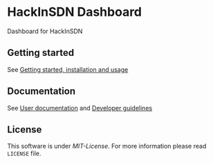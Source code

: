 # HackInSDN Dashboard

Dashboard for HackInSDN

## Getting started

See [Getting started, installation and usage](./doc/INSTALL.md)

## Documentation

See [User documentation](./doc/USER.md) and [Developer guidelines](./doc/DEV.md)

## License

This software is under _MIT-License_. For more information please read `LICENSE` file.
